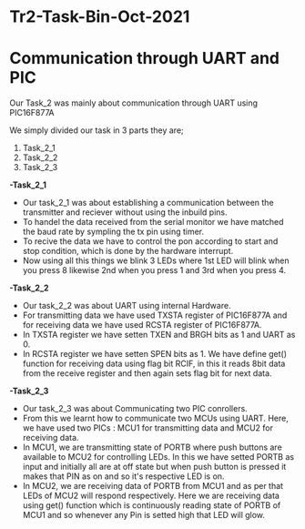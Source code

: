 # Tr2-Task-Bin-Oct-2021
# Communication through UART and PIC 

Our Task_2 was mainly about communication through UART using PIC16F877A

We simply divided our task in 3 parts they are;
1. Task_2_1
2. Task_2_2
3. Task_2_3<br/>

**-Task_2_1**

* Our task_2_1 was about establishing a communication between the transmitter and reciever without using the inbuild pins.
* To handel the data received from the serial monitor we have matched the baud rate by sympling the tx pin using timer.
* To recive the data we have to control the pon according to start and stop condition, which is done by the hardware interrupt.
* Now using all this things we blink 3 LEDs where 1st LED will blink when you press 8 likewise 2nd when you press 1 and 3rd when you press 4.<br/> 

**-Task_2_2**
  
* Our task_2_2 was about UART using internal Hardware.
* For transmitting data we have used TXSTA register of PIC16F877A and for receiving data we have used RCSTA register of PIC16F877A.
* In TXSTA register we have setten TXEN and BRGH bits as 1 and UART as 0. 
* In RCSTA register we have setten SPEN bits as 1. We have define get() function for receiving data using flag bit RCIF, in this it reads 8bit data from the receive register and then again sets flag bit for next data.<br/>

**-Task_2_3**
  
* Our task_2_3 was about Communicating two PIC conrollers.
* From this we learnt how to communicate two MCUs using UART. Here, we have used two PICs : MCU1 for transmitting data and MCU2 for receiving data.
* In MCU1, we are transmitting state of PORTB where push buttons are available to MCU2 for controlling LEDs. In this we have setted PORTB as input and initially all are at off state but when push button is pressed it makes that PIN as on and so it's respective LED is on.
* In MCU2, we are receiving data of PORTB from MCU1 and as per that LEDs of MCU2 will respond respectively. Here we are receiving data using get() function which is continuously reading state of PORTB of MCU1 and so whenever any Pin is setted high that LED will glow. 
